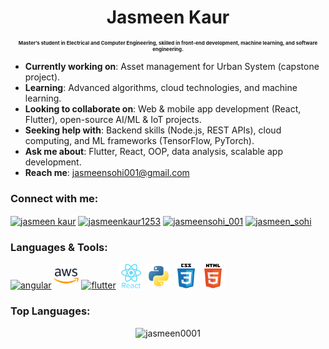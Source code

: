 <h1 align="center">Jasmeen Kaur</h1>
<h3 align="center" style="font-size: 8px;">Master’s student in Electrical and Computer Engineering, skilled in front-end development, machine learning, and software engineering.</h3>

- **Currently working on**: Asset management for Urban System (capstone project).
- **Learning**: Advanced algorithms, cloud technologies, and machine learning.
- **Looking to collaborate on**: Web & mobile app development (React, Flutter), open-source AI/ML & IoT projects.
- **Seeking help with**: Backend skills (Node.js, REST APIs), cloud computing, and ML frameworks (TensorFlow, PyTorch).
- **Ask me about**: Flutter, React, OOP, data analysis, scalable app development.
- **Reach me**: jasmeensohi001@gmail.com

<h3 align="left">Connect with me:</h3>
<p align="left">
  <a href="https://linkedin.com/in/jasmeen-kaur" target="blank"><img align="center" src="https://raw.githubusercontent.com/rahuldkjain/github-profile-readme-generator/master/src/images/icons/Social/linked-in-alt.svg" alt="jasmeen kaur" height="30" width="40" /></a>
  <a href="https://kaggle.com/jasmeenkaur1253" target="blank"><img align="center" src="https://raw.githubusercontent.com/rahuldkjain/github-profile-readme-generator/master/src/images/icons/Social/kaggle.svg" alt="jasmeenkaur1253" height="30" width="40" /></a>
  <a href="https://instagram.com/jasmeensohi_001" target="blank"><img align="center" src="https://raw.githubusercontent.com/rahuldkjain/github-profile-readme-generator/master/src/images/icons/Social/instagram.svg" alt="jasmeensohi_001" height="30" width="40" /></a>
  <a href="https://discord.gg/jasmeen_sohi" target="blank"><img align="center" src="https://raw.githubusercontent.com/rahuldkjain/github-profile-readme-generator/master/src/images/icons/Social/discord.svg" alt="jasmeen_sohi" height="30" width="40" /></a>
</p>

<h3 align="left">Languages & Tools:</h3>
<p align="left">
  <a href="https://angular.io" target="_blank"><img src="https://angular.io/assets/images/logos/angular/angular.svg" alt="angular" width="40" height="40"/></a>
  <a href="https://aws.amazon.com" target="_blank"><img src="https://raw.githubusercontent.com/devicons/devicon/master/icons/amazonwebservices/amazonwebservices-original-wordmark.svg" alt="aws" width="40" height="40"/></a>
  <a href="https://flutter.dev" target="_blank"><img src="https://www.vectorlogo.zone/logos/flutterio/flutterio-icon.svg" alt="flutter" width="40" height="40"/></a>
  <a href="https://reactjs.org/" target="_blank"><img src="https://raw.githubusercontent.com/devicons/devicon/master/icons/react/react-original-wordmark.svg" alt="react" width="40" height="40"/></a>
  <a href="https://www.python.org" target="_blank"><img src="https://raw.githubusercontent.com/devicons/devicon/master/icons/python/python-original.svg" alt="python" width="40" height="40"/></a>
  <a href="https://www.w3schools.com/css/" target="_blank"><img src="https://raw.githubusercontent.com/devicons/devicon/master/icons/css3/css3-original-wordmark.svg" alt="css3" width="40" height="40"/></a>
  <a href="https://www.w3.org/html/" target="_blank"><img src="https://raw.githubusercontent.com/devicons/devicon/master/icons/html5/html5-original-wordmark.svg" alt="html5" width="40" height="40"/></a>
</p>

<h3 align="left">Top Languages:</h3>
<p align="center">
  <img src="https://github-readme-stats.vercel.app/api/top-langs?username=jasmeen0001&show_icons=true&locale=en&layout=compact&title_color=ff6347&icon_color=ff6347&text_color=ffffff&bg_color=2d2d2d" alt="jasmeen0001" />
</p>
